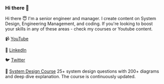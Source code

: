 ### Hi there 👋

Hi there 😇 I'm a senior engineer and manager. I create content on System Design, Engineering Management, and coding. If you're looking to boost your skills in any of these areas - check my courses or Youtube content.

📹 [YouTube](https://www.youtube.com/@crushingtecheducation)

📝 [LinkedIn](https://www.linkedin.com/in/eugenes3/)

🐦 [Twitter](https://twitter.com/eugeneshulga)

📂 [System Design Course](https://learn.crushingtecheducation.com/courses/design)   25+ system design questions with 200+ diagrams and deep dive explanation. The course is continuously updated.
